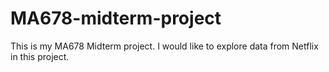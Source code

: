 # MA678-midterm-project

This is my MA678 Midterm project. 
I would like to explore data from Netflix in this project. 

